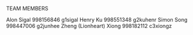 TEAM MEMBERS

Alon Sigal 998156846 g1sigal
Henry Ku 998551348 g2kuhenr
Simon Song 998447006 g2junhee
Zheng (Lionheart) Xiong 998182112 c3xiongz 
